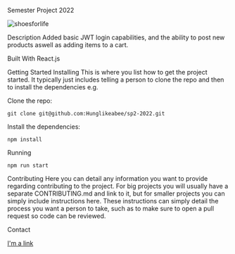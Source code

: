 Semester Project 2022

![shoesforlife](https://user-images.githubusercontent.com/74536958/193814447-882cc0ef-4fa6-4399-afde-f7c42076e884.png)


Description
Added basic JWT login capabilities, and the ability to post new products aswell as adding items to a cart.


Built With
React.js

Getting Started
Installing
This is where you list how to get the project started. It typically just includes telling a person to clone the repo and then to install the dependencies e.g.

Clone the repo:

    git clone git@github.com:Hunglikeabee/sp2-2022.git

Install the dependencies:

    npm install

Running

    npm run start

Contributing
Here you can detail any information you want to provide regarding contributing to the project. For big projects you will usually have a separate CONTRIBUTING.md and link to it, but for smaller projects you can simply include instructions here. These instructions can simply detail the process you want a person to take, such as to make sure to open a pull request so code can be reviewed.

Contact

[I'm a link](https://www.linkedin.com/in/hans-christian-osbak-b318ab1b9/ "My Linkedin page")
